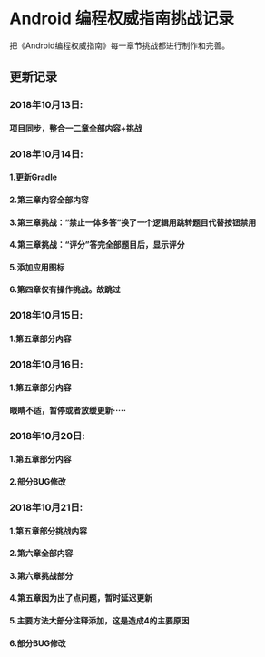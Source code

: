 # Android 编程权威指南挑战记录
把《Android编程权威指南》每一章节挑战都进行制作和完善。

## 更新记录
### 2018年10月13日:
#### 项目同步，整合一二章全部内容+挑战
### 2018年10月14日:
#### 1.更新Gradle
#### 2.第三章内容全部内容
#### 3.第三章挑战：“禁止一体多答”换了一个逻辑用跳转题目代替按钮禁用
#### 4.第三章挑战：“评分”答完全部题目后，显示评分
#### 5.添加应用图标
#### 6.第四章仅有操作挑战。故跳过
### 2018年10月15日:
#### 1.第五章部分内容
### 2018年10月16日:
#### 1.第五章部分内容
#### 眼睛不适，暂停或者放缓更新·····
### 2018年10月20日:
#### 1.第五章部分内容
#### 2.部分BUG修改
### 2018年10月21日:
#### 1.第五章部分挑战内容
#### 2.第六章全部内容
#### 3.第六章挑战部分
#### 4.第五章因为出了点问题，暂时延迟更新
#### 5.主要方法大部分注释添加，这是造成4的主要原因
#### 6.部分BUG修改